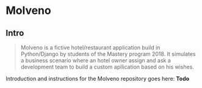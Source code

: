 # Molveno

## Intro
>Molveno is a fictive hotel/restaurant application build in Python/Django by students of the Mastery program 2018.
>It simulates a business scenario where an hotel owner assign and ask a development team to build a custom apllication based on his wishes.

Introduction and instructions for the Molveno repository goes here:
**Todo**
